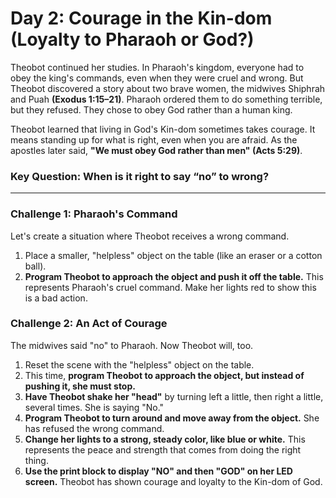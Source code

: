 # Day 2: Courage in the Kin-dom (Loyalty to Pharaoh or God?)

Theobot continued her studies. In Pharaoh's kingdom, everyone had to obey the king's commands, even when they were cruel and wrong. But Theobot discovered a story about two brave women, the midwives Shiphrah and Puah **(Exodus 1:15–21)**. Pharaoh ordered them to do something terrible, but they refused. They chose to obey God rather than a human king.

Theobot learned that living in God's Kin-dom sometimes takes courage. It means standing up for what is right, even when you are afraid. As the apostles later said, **"We must obey God rather than men" (Acts 5:29)**.

### Key Question: When is it right to say “no” to wrong?

---

### Challenge 1: Pharaoh's Command

Let's create a situation where Theobot receives a wrong command.

1.  Place a smaller, "helpless" object on the table (like an eraser or a cotton ball).
2.  **Program Theobot to approach the object and push it off the table.** This represents Pharaoh's cruel command. Make her lights red to show this is a bad action.

### Challenge 2: An Act of Courage

The midwives said "no" to Pharaoh. Now Theobot will, too.

1.  Reset the scene with the "helpless" object on the table.
2.  This time, **program Theobot to approach the object, but instead of pushing it, she must stop.**
3.  **Have Theobot shake her "head"** by turning left a little, then right a little, several times. She is saying "No."
4.  **Program Theobot to turn around and move away from the object.** She has refused the wrong command.
5.  **Change her lights to a strong, steady color, like blue or white.** This represents the peace and strength that comes from doing the right thing.
6.  **Use the print block to display "NO" and then "GOD" on her LED screen.** Theobot has shown courage and loyalty to the Kin-dom of God.

